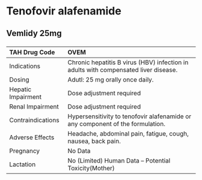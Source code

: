 # Tenofovir alafenamide

## Vemlidy 25mg

##### 

| TAH Drug Code      | OVEM                                                                                |
|:-------------------|:------------------------------------------------------------------------------------|
| Indications        | Chronic hepatitis B virus (HBV) infection in adults with compensated liver disease. |
| Dosing             | Adutl: 25 mg orally once daily.                                                     |
| Hepatic Impairment | Dose adjustment required                                                            |
| Renal Impairment   | Dose adjustment required                                                            |
| Contraindications  | Hypersensitivity to tenofovir alafenamide or any component of the formulation.      |
| Adverse Effects    | Headache, abdominal pain, fatigue, cough, nausea, back pain.                        |
| Pregnancy          | No Data                                                                             |
| Lactation          | No (Limited) Human Data – Potential Toxicity(Mother)                                |

